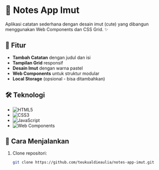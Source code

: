 # 📝 Notes App Imut 

Aplikasi catatan sederhana dengan desain imut (cute) yang dibangun menggunakan Web Components dan CSS Grid. ✨

## 🌟 Fitur
- **Tambah Catatan** dengan judul dan isi
- **Tampilan Grid** responsif
- **Desain Imut** dengan warna pastel
- **Web Components** untuk struktur modular
- **Local Storage** (opsional - bisa ditambahkan)

## 🛠 Teknologi
- ![HTML5](https://img.shields.io/badge/-HTML5-E34F26?logo=html5&logoColor=white)
- ![CSS3](https://img.shields.io/badge/-CSS3-1572B6?logo=css3&logoColor=white)
- ![JavaScript](https://img.shields.io/badge/-JavaScript-F7DF1E?logo=javascript&logoColor=black)
- ![Web Components](https://img.shields.io/badge/-Web_Components-29ABE2?logo=webcomponents&logoColor=white)

## 🚀 Cara Menjalankan
1. Clone repositori:
   ```bash
   git clone https://github.com/teukualdieaulia/notes-app-imut.git
